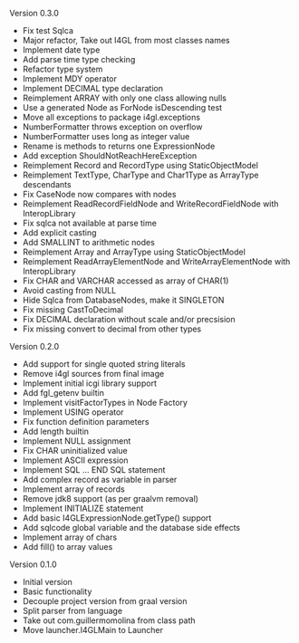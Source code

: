 Version 0.3.0

- Fix test Sqlca
- Major refactor, Take out I4GL from most classes names
- Implement date type
- Add parse time type checking
- Refactor type system
- Implement MDY operator
- Implement DECIMAL type declaration
- Reimplement ARRAY with only one class allowing nulls
- Use a generated Node as ForNode isDescending test
- Move all exceptions to package i4gl.exceptions
- NumberFormatter throws exception on overflow
- NumberFormatter uses long as integer value
- Rename is<Type> methods to returns<Type> one ExpressionNode
- Add exception ShouldNotReachHereException
- Reimplement Record and RecordType using StaticObjectModel
- Reimplement TextType, CharType and Char1Type as ArrayType descendants
- Fix CaseNode now compares with nodes
- Reimplement ReadRecordFieldNode and WriteRecordFieldNode with InteropLibrary
- Fix sqlca not available at parse time
- Add explicit casting
- Add SMALLINT to arithmetic nodes
- Reimplement Array and ArrayType using StaticObjectModel
- Reimplement ReadArrayElementNode and WriteArrayElementNode with InteropLibrary
- Fix CHAR and VARCHAR accessed as array of CHAR(1)
- Avoid casting from NULL
- Hide Sqlca from DatabaseNodes, make it SINGLETON
- Fix missing CastToDecimal
- Fix DECIMAL declaration without scale and/or precsision
- Fix missing convert to decimal from other types


Version 0.2.0

- Add support for single quoted string literals
- Remove i4gl sources from final image
- Implement initial icgi library support
- Add fgl_getenv builtin
- Implement visitFactorTypes in Node Factory
- Implement USING operator
- Fix function definition parameters
- Add length builtin
- Implement NULL assignment
- Fix CHAR uninitialized value
- Implement ASCII expression
- Implement SQL ... END SQL statement
- Add complex record as variable in parser
- Implement array of records
- Remove jdk8 support (as per graalvm removal)
- Implement INITIALIZE statement
- Add basic I4GLExpressionNode.getType() support
- Add sqlcode global variable and the database side effects
- Implement array of chars
- Add fill() to array values


Version 0.1.0

- Initial version
- Basic functionality
- Decouple project version from graal version
- Split parser from language
- Take out com.guillermomolina from class path
- Move launcher.I4GLMain to Launcher